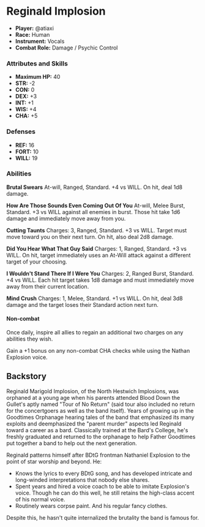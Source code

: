 # Reginald Implosion

 * **Player:** @atiaxi
 * **Race:** Human
 * **Instrument:** Vocals
 * **Combat Role:** Damage / Psychic Control

### Attributes and Skills

 * **Maximum HP:** 40
 * **STR:** -2
 * **CON:** 0
 * **DEX:** +3
 * **INT:** +1
 * **WIS:** +4
 * **CHA:** +5

### Defenses

 * **REF:** 16
 * **FORT:** 10
 * **WILL:** 19

### Abilities

**Brutal Swears** At-will, Ranged, Standard. +4 vs WILL. On hit, deal 1d8 damage.

**How Are Those Sounds Even Coming Out Of You** At-will, Melee Burst, Standard. +3 vs WILL against all enemies in burst. Those hit take 1d6 damage and immediately move away from you.

**Cutting Taunts** Charges: 3, Ranged, Standard. +3 vs WILL. Target must move toward you on their next turn. On hit, also deal 2d8 damage.

**Did You Hear What That Guy Said** Charges: 1, Ranged, Standard. +3 vs WILL. On hit, target immediately uses an At-Will attack against a different target of your choosing.

**I Wouldn't Stand There If I Were You** Charges: 2, Ranged Burst, Standard. +4 vs WILL. Each hit target takes 1d8 damage and must immediately move away from their current location.

**Mind Crush** Charges: 1, Melee, Standard. +1 vs WILL. On hit, deal 3d8 damage and the target loses their Standard action next turn.

#### Non-combat

Once daily, inspire all allies to regain an additional two charges on any abilities they wish.

Gain a +1 bonus on any non-combat CHA checks while using the Nathan Explosion voice.

## Backstory

Reginald Marigold Implosion, of the North Hestwich Implosions, was orphaned at a young age when his parents attended Blood Down the Gullet's aptly named "Tour of No Return" (said tour also included no return for the concertgoers as well as the band itself).  Years of growing up in the Goodtimes Orphanage hearing tales of the band that emphasized its many exploits and deemphasized the "parent murder" aspects led Reginald toward a career as a bard.  Classically trained at the Bard's College, he's freshly graduated and returned to the orphanage to help Father Goodtimes put together a band to help out the next generation.

Reginald patterns himself after BDtG frontman Nathaniel Explosion to the point of star worship and beyond.  He:

  *  Knows the lyrics to every BDtG song, and has developed intricate and long-winded interpretations that nobody else shares.
  *  Spent years and hired a voice coach to be able to imitate Explosion's voice.  Though he can do this well, he still retains the high-class accent of his normal voice.
  *  Routinely wears corpse paint.  And his regular fancy clothes.

Despite this, he hasn't quite internalized the brutality the band is famous for.
